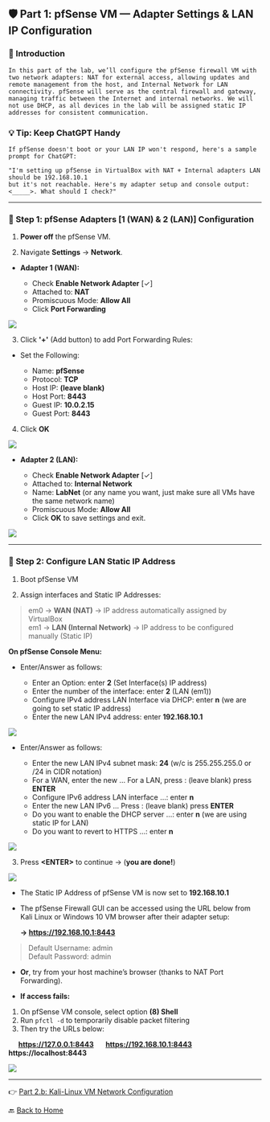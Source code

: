﻿## 🛡️ Part 1: pfSense VM — Adapter Settings & LAN IP Configuration

### 📌 Introduction

    In this part of the lab, we’ll configure the pfSense firewall VM with two network adapters: NAT for external access, allowing updates and remote management from the host, and Internal Network for LAN connectivity. pfSense will serve as the central firewall and gateway, managing traffic between the Internet and internal networks. We will not use DHCP, as all devices in the lab will be assigned static IP addresses for consistent communication.

### 💡 Tip: Keep ChatGPT Handy

    If pfSense doesn't boot or your LAN IP won't respond, here's a sample prompt for ChatGPT:  
    
    "I'm setting up pfSense in VirtualBox with NAT + Internal adapters LAN should be 192.168.10.1   
    but it's not reachable. Here's my adapter setup and console output: <_____>. What should I check?"


---

### 🔹 Step 1: pfSense Adapters [1 (WAN) & 2 (LAN)] Configuration

1. **Power off** the pfSense VM.

2. Navigate **Settings** → **Network**.

- **Adapter 1 (WAN):**

  - Check **Enable Network Adapter** [✓]
  - Attached to: **NAT**
  - Promiscuous Mode: **Allow All**
  - Click **Port Forwarding**


![](../images/9p1-images/Pf1.png)

3. Click **'+'** (Add button) to add Port Forwarding Rules:

- Set the Following:

  - Name: **pfSense**
  - Protocol: **TCP**
  - Host IP: **(leave blank)**
  - Host Port: **8443**
  - Guest IP: **10.0.2.15**
  - Guest Port: **8443**

4. Click **OK**
	
![](../images/9p1-images/Pf2.png)

- **Adapter 2 (LAN):**

  - Check **Enable Network Adapter** [✓]
  - Attached to: **Internal Network**
  - Name: **LabNet** (or any name you want, just make sure all VMs have the same network name)
  - Promiscuous Mode: **Allow All**
  - Click **OK** to save settings and exit.  

![](../images/9p1-images/Pf3.png)

---

### 🔹 Step 2: Configure LAN Static IP Address

1. Boot pfSense VM

2. Assign interfaces and Static IP Addresses:

> em0 → **WAN (NAT)** → IP address automatically assigned by VirtualBox  
> em1 → **LAN (Internal Network)** → IP address
to be configured manually (Static IP)
       
**On pfSense Console Menu:**

- Enter/Answer as follows:

  - Enter an Option: enter **2** (Set Interface(s) IP address)
  - Enter the number of the interface: enter **2** (LAN (em1))
  - Configure IPv4 address LAN Interface via DHCP: enter **n** (we are going to set static IP address)
  - Enter the new LAN IPv4 address: enter **192.168.10.1**

![](../images/9p1-images/Pf44.png)

- Enter/Answer as follows:

  - Enter the new LAN IPv4 subnet mask: **24** (w/c is 255.255.255.0 or /24 in CIDR notation)
  - For a WAN, enter the new … For a LAN, press <ENTER>: (leave blank) press **ENTER**
  - Configure IPv6 address LAN interface …: enter **n**
  - Enter the new LAN IPv6 … Press <ENTER>: (leave blank) press **ENTER**
  - Do you want to enable the DHCP server …: enter **n** (we are using static IP for LAN)
  - Do you want to revert to HTTPS …: enter **n**


![](../images/9p1-images/Pf55.png)

3. Press **\<ENTER\>** to continue  → (**you are done!**) 

![](../images/9p1-images/Pf66.png) 

- The Static IP Address of pfSense VM is now set to **192.168.10.1**  
- The pfSense Firewall GUI can be accessed using the URL below from Kali Linux
  or Windows 10 VM browser after their adapter setup:

    **→ https://192.168.10.1:8443**


> 	Default Username: admin  
> 	Default Password: admin

- **Or**, try from your host machine’s browser (thanks to NAT Port Forwarding). 
 
- **If access fails:**  

1. On pfSense VM console, select option **(8) Shell**  
2. Run `pfctl -d` to temporarily disable packet filtering  
3. Then try the URLs below:  

&nbsp;&nbsp;&nbsp;&nbsp; **https://127.0.0.1:8443**
&nbsp;&nbsp;&nbsp;&nbsp; **https://192.168.10.1:8443**
&nbsp;&nbsp;&nbsp;&nbsp; **https://localhost:8443**

![](../images/9p1-images/Pf7.png)

---
👉 [Part 2.b: Kali-Linux VM Network Configuration](10kali2.md) 

🔙 [Back to Home](../index.md) 
